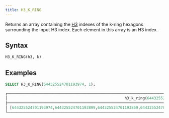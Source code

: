 ```yaml
---
title: H3_K_RING
---
```


Returns an array containing the [H3](https://eng.uber.com/h3/) indexes of the k-ring hexagons surrounding the input H3 index. Each element in this array is an H3 index.

## Syntax

```sql
H3_K_RING(h3, k)
```

## Examples

```sql
SELECT H3_K_RING(644325524701193974, 1);

┌────────────────────────────────────────────────────────────────────────────────────────────────────────────────────────────────────────┐
│                                                    h3_k_ring(644325524701193974, 1)                                                    │
├────────────────────────────────────────────────────────────────────────────────────────────────────────────────────────────────────────┤
│ [644325524701193974,644325524701193899,644325524701193869,644325524701193970,644325524701193968,644325524701193972,644325524701193897] │
└────────────────────────────────────────────────────────────────────────────────────────────────────────────────────────────────────────┘
```